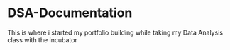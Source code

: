 # DSA-Documentation
This is where i started my portfolio building while taking my Data Analysis class with the incubator
